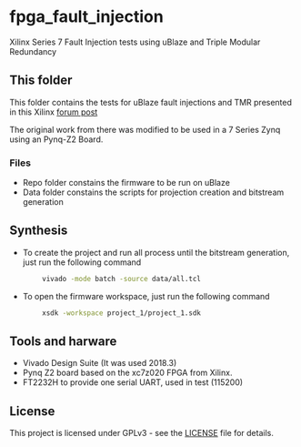 # fpga_fault_injection
Xilinx Series 7 Fault Injection tests using uBlaze and Triple Modular Redundancy

## This folder
This folder contains the tests for uBlaze fault injections and TMR presented in this Xilinx [forum post](https://forums.xilinx.com/t5/Processor-System-Design-and-AXI/TMR-subsystem-comparator-test/td-p/912178)

The original work from there was modified to be used in a 7 Series Zynq using an Pynq-Z2 Board.

### Files
* Repo folder constains the firmware to be run on uBlaze
* Data folder constains the scripts for projection creation and bitstream generation

## Synthesis
* To create the project and run all process until the bitstream generation, just run the following command
```bash
        vivado -mode batch -source data/all.tcl
```
* To open the firmware workspace, just run the following command
```bash
        xsdk -workspace project_1/project_1.sdk
```

## Tools and harware
* Vivado Design Suite (It was used 2018.3)
* Pynq Z2 board based on the xc7z020 FPGA from Xilinx.
* FT2232H to provide one serial UART, used in test (115200)

## License
This project is licensed under GPLv3 - see the [LICENSE](https://github.com/zanonera/fpga_fault_injection/blob/main/LICENSE) file for details.
